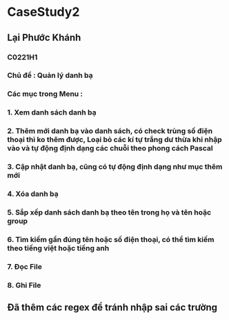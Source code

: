 # CaseStudy2
## Lại Phước Khánh
### C0221H1
### Chủ đề : Quản lý danh bạ
### Các mục trong Menu : 
### 1. Xem danh sách danh bạ
### 2. Thêm mới danh bạ vào danh sách, có check trùng số điện thoại thì ko thêm được, Loại bỏ các kí tự trắng dư thừa khi nhập vào và tự động định dạng các chuỗi theo phong cách Pascal
### 3. Cập nhật danh bạ, cũng có tự động định dạng như mục thêm mới
### 4. Xóa danh bạ
### 5. Sắp xếp danh sách danh bạ theo tên trong họ và tên hoặc group
### 6. Tìm kiếm gần đúng tên hoặc số điện thoại, có thể tìm kiếm theo tiếng việt hoặc tiếng anh
### 7. Đọc File
### 8. Ghi File
## Đã thêm các regex để tránh nhập sai các trường
